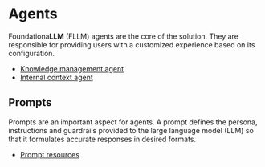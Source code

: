 # Agents

Foundationa**LLM** (FLLM) agents are the core of the solution. They are responsible for providing users with a customized experience based on its configuration.

- [Knowledge management agent](knowledge-management-agent.md)
- [Internal context agent](internal-context-agent.md)

## Prompts

Prompts are an important aspect for agents. A prompt defines the persona, instructions and guardrails provided to the large language model (LLM) so that it formulates accurate responses in desired formats.

- [Prompt resources](prompt.md)
